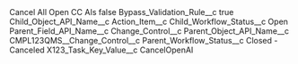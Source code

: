 <?xml version="1.0" encoding="UTF-8"?>
<CustomMetadata xmlns="http://soap.sforce.com/2006/04/metadata" xmlns:xsi="http://www.w3.org/2001/XMLSchema-instance" xmlns:xsd="http://www.w3.org/2001/XMLSchema">
    <label>Cancel All Open CC AIs</label>
    <protected>false</protected>
    <values>
        <field>Bypass_Validation_Rule__c</field>
        <value xsi:type="xsd:boolean">true</value>
    </values>
    <values>
        <field>Child_Object_API_Name__c</field>
        <value xsi:type="xsd:string">Action_Item__c</value>
    </values>
    <values>
        <field>Child_Workflow_Status__c</field>
        <value xsi:type="xsd:string">Open</value>
    </values>
    <values>
        <field>Parent_Field_API_Name__c</field>
        <value xsi:type="xsd:string">Change_Control__c</value>
    </values>
    <values>
        <field>Parent_Object_API_Name__c</field>
        <value xsi:type="xsd:string">CMPL123QMS__Change_Control__c</value>
    </values>
    <values>
        <field>Parent_Workflow_Status__c</field>
        <value xsi:type="xsd:string">Closed - Canceled</value>
    </values>
    <values>
        <field>X123_Task_Key_Value__c</field>
        <value xsi:type="xsd:string">CancelOpenAI</value>
    </values>
</CustomMetadata>
